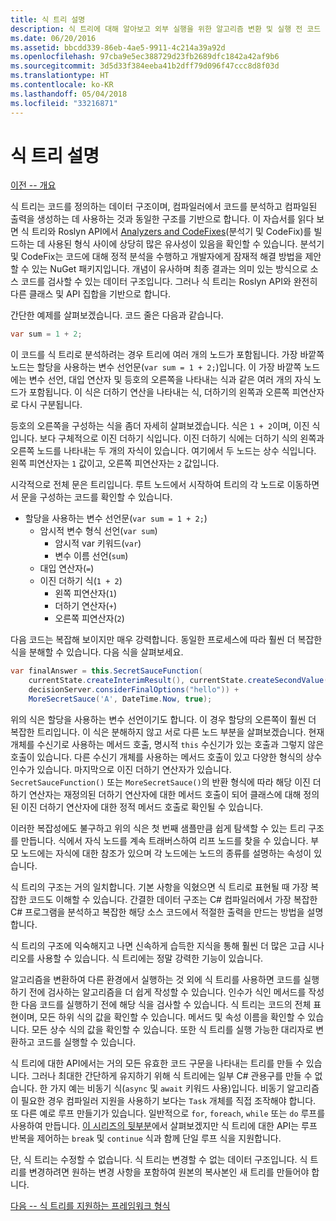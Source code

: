 ```yaml
---
title: 식 트리 설명
description: 식 트리에 대해 알아보고 외부 실행을 위한 알고리즘 변환 및 실행 전 코드 검사에 식 트리가 어떻게 유용한지 알아봅니다.
ms.date: 06/20/2016
ms.assetid: bbcdd339-86eb-4ae5-9911-4c214a39a92d
ms.openlocfilehash: 97cba9e5ec388729d23fb2689dfc1842a42af9b6
ms.sourcegitcommit: 3d5d33f384eeba41b2dff79d096f47ccc8d8f03d
ms.translationtype: HT
ms.contentlocale: ko-KR
ms.lasthandoff: 05/04/2018
ms.locfileid: "33216871"
---
```

# <a name="expression-trees-explained"></a>식 트리 설명

[이전 -- 개요](expression-trees.md)

식 트리는 코드를 정의하는 데이터 구조이며, 컴파일러에서 코드를 분석하고 컴파일된 출력을 생성하는 데 사용하는 것과 동일한 구조를 기반으로 합니다. 이 자습서를 읽다 보면 식 트리와 Roslyn API에서 [Analyzers and CodeFixes](https://github.com/dotnet/roslyn-analyzers)(분석기 및 CodeFix)를 빌드하는 데 사용된 형식 사이에 상당히 많은 유사성이 있음을 확인할 수 있습니다.
분석기 및 CodeFix는 코드에 대해 정적 분석을 수행하고 개발자에게 잠재적 해결 방법을 제안할 수 있는 NuGet 패키지입니다. 개념이 유사하며 최종 결과는 의미 있는 방식으로 소스 코드를 검사할 수 있는 데이터 구조입니다. 그러나 식 트리는 Roslyn API와 완전히 다른 클래스 및 API 집합을 기반으로 합니다.
    
간단한 예제를 살펴보겠습니다.
코드 줄은 다음과 같습니다.
```csharp
var sum = 1 + 2;
```
이 코드를 식 트리로 분석하려는 경우 트리에 여러 개의 노드가 포함됩니다.
가장 바깥쪽 노드는 할당을 사용하는 변수 선언문(`var sum = 1 + 2;`)입니다. 이 가장 바깥쪽 노드에는 변수 선언, 대입 연산자 및 등호의 오른쪽을 나타내는 식과 같은 여러 개의 자식 노드가 포함됩니다. 이 식은 더하기 연산을 나타내는 식, 더하기의 왼쪽과 오른쪽 피연산자로 다시 구분됩니다.

등호의 오른쪽을 구성하는 식을 좀더 자세히 살펴보겠습니다.
식은 `1 + 2`이며, 이진 식입니다. 보다 구체적으로 이진 더하기 식입니다. 이진 더하기 식에는 더하기 식의 왼쪽과 오른쪽 노드를 나타내는 두 개의 자식이 있습니다. 여기에서 두 노드는 상수 식입니다. 왼쪽 피연산자는 `1` 값이고, 오른쪽 피연산자는 `2` 값입니다.

시각적으로 전체 문은 트리입니다. 루트 노드에서 시작하여 트리의 각 노드로 이동하면서 문을 구성하는 코드를 확인할 수 있습니다.

- 할당을 사용하는 변수 선언문(`var sum = 1 + 2;`)
    * 암시적 변수 형식 선언(`var sum`)
        - 암시적 var 키워드(`var`)
        - 변수 이름 선언(`sum`)
    * 대입 연산자(`=`)
    * 이진 더하기 식(`1 + 2`)
        - 왼쪽 피연산자(`1`)
        - 더하기 연산자(`+`)
        - 오른쪽 피연산자(`2`)

다음 코드는 복잡해 보이지만 매우 강력합니다. 동일한 프로세스에 따라 훨씬 더 복잡한 식을 분해할 수 있습니다. 다음 식을 살펴보세요.
```csharp
var finalAnswer = this.SecretSauceFunction(
    currentState.createInterimResult(), currentState.createSecondValue(1, 2),
    decisionServer.considerFinalOptions("hello")) +
    MoreSecretSauce('A', DateTime.Now, true);
```

위의 식은 할당을 사용하는 변수 선언이기도 합니다.
이 경우 할당의 오른쪽이 훨씬 더 복잡한 트리입니다.
이 식은 분해하지 않고 서로 다른 노드 부분을 살펴보겠습니다. 현재 개체를 수신기로 사용하는 메서드 호출, 명시적 `this` 수신기가 있는 호출과 그렇지 않은 호출이 있습니다. 다른 수신기 개체를 사용하는 메서드 호출이 있고 다양한 형식의 상수 인수가 있습니다. 마지막으로 이진 더하기 연산자가 있습니다. `SecretSauceFunction()` 또는 `MoreSecretSauce()`의 반환 형식에 따라 해당 이진 더하기 연산자는 재정의된 더하기 연산자에 대한 메서드 호출이 되어 클래스에 대해 정의된 이진 더하기 연산자에 대한 정적 메서드 호출로 확인될 수 있습니다.

이러한 복잡성에도 불구하고 위의 식은 첫 번째 샘플만큼 쉽게 탐색할 수 있는 트리 구조를 만듭니다. 식에서 자식 노드를 계속 트래버스하여 리프 노드를 찾을 수 있습니다. 부모 노드에는 자식에 대한 참조가 있으며 각 노드에는 노드의 종류를 설명하는 속성이 있습니다.

식 트리의 구조는 거의 일치합니다. 기본 사항을 익혔으면 식 트리로 표현될 때 가장 복잡한 코드도 이해할 수 있습니다. 간결한 데이터 구조는 C# 컴파일러에서 가장 복잡한 C# 프로그램을 분석하고 복잡한 해당 소스 코드에서 적절한 출력을 만드는 방법을 설명합니다.

식 트리의 구조에 익숙해지고 나면 신속하게 습득한 지식을 통해 훨씬 더 많은 고급 시나리오를 사용할 수 있습니다. 식 트리에는 정말 강력한 기능이 있습니다.

알고리즘을 변환하여 다른 환경에서 실행하는 것 외에 식 트리를 사용하면 코드를 실행하기 전에 검사하는 알고리즘을 더 쉽게 작성할 수 있습니다. 인수가 식인 메서드를 작성한 다음 코드를 실행하기 전에 해당 식을 검사할 수 있습니다. 식 트리는 코드의 전체 표현이며, 모든 하위 식의 값을 확인할 수 있습니다.
메서드 및 속성 이름을 확인할 수 있습니다. 모든 상수 식의 값을 확인할 수 있습니다.
또한 식 트리를 실행 가능한 대리자로 변환하고 코드를 실행할 수 있습니다.

식 트리에 대한 API에서는 거의 모든 유효한 코드 구문을 나타내는 트리를 만들 수 있습니다. 그러나 최대한 간단하게 유지하기 위해 식 트리에는 일부 C# 관용구를 만들 수 없습니다. 한 가지 예는 비동기 식(`async` 및 `await` 키워드 사용)입니다. 비동기 알고리즘이 필요한 경우 컴파일러 지원을 사용하기 보다는 `Task` 개체를 직접 조작해야 합니다. 또 다른 예로 루프 만들기가 있습니다. 일반적으로 `for`, `foreach`, `while` 또는 `do` 루프를 사용하여 만듭니다. [이 시리즈의 뒷부분](expression-trees-building.md)에서 살펴보겠지만 식 트리에 대한 API는 루프 반복을 제어하는 `break` 및 `continue` 식과 함께 단일 루프 식을 지원합니다.

단, 식 트리는 수정할 수 없습니다.  식 트리는 변경할 수 없는 데이터 구조입니다. 식 트리를 변경하려면 원하는 변경 사항을 포함하여 원본의 복사본인 새 트리를 만들어야 합니다. 

[다음 -- 식 트리를 지원하는 프레임워크 형식](expression-classes.md)
